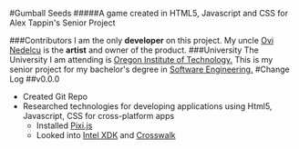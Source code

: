 #Gumball Seeds
#####A game created in HTML5, Javascript and CSS for Alex Tappin's Senior Project 

###Contributors
I am the only **developer** on this project. My uncle [Ovi Nedelcu](http://www.ovinedelcu.com/) is the **artist** and owner of the product.
###University
The University I am attending is [Oregon Institute of Technology.](http://www.oit.edu/) This is my senior project for my bachelor's degree in [Software Engineering.](http://www.oit.edu/academics/degrees/software-engineering-technology)
#Change Log
##v0.0.0
* Created Git Repo
* Researched technologies for developing applications using Html5, Javascript, CSS for cross-platform apps
    * Installed [Pixi.js](http://www.pixijs.com/)
    * Looked into [Intel XDK](https://software.intel.com/en-us/intel-xdk) and [Crosswalk](https://crosswalk-project.org/)
